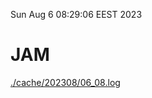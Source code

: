 Sun Aug  6 08:29:06 EEST 2023
# JAM
<a href='./cache/202308/06_08.log'>./cache/202308/06_08.log</a>

